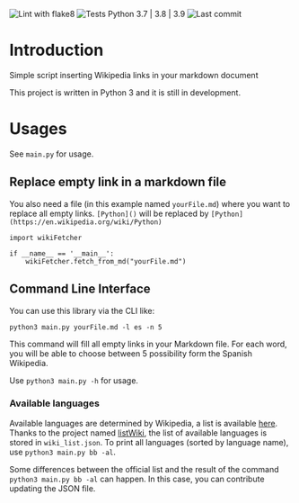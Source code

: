 ![Lint with flake8](https://github.com/Liscare/markdownToWiki/actions/workflows/lint.yml/badge.svg)
![Tests Python 3.7 | 3.8 | 3.9](https://github.com/Liscare/markdownToWiki/actions/workflows/tests.yml/badge.svg)
![Last commit](https://github.com/Liscare/markdownToWiki/commit/master)

# Introduction
Simple script inserting Wikipedia links in your markdown document

This project is written in Python 3 and it is still in development.

# Usages
See `main.py` for usage.

## Replace empty link in a markdown file

You also need a file (in this example named `yourFile.md`) where you want to replace all empty links. 
`[Python]()` will be replaced by `[Python](https://en.wikipedia.org/wiki/Python)`

    import wikiFetcher

    if __name__ == '__main__':
        wikiFetcher.fetch_from_md("yourFile.md")

## Command Line Interface

You can use this library via the CLI like:

    python3 main.py yourFile.md -l es -n 5

This command will fill all empty links in your Markdown file. For each word, you will be able to choose
between 5 possibility form the Spanish Wikipedia.

Use `python3 main.py -h` for usage.

### Available languages

Available languages are determined by Wikipedia, a list is available [here](https://wikistats.wmcloud.org/display.php?t=wp).
Thanks to the project named [listWiki](https://github.com/Liscare/listWiki), the list of available languages is stored in `wiki_list.json`. To print all
languages (sorted by language name), use `python3 main.py bb -al`. 

Some differences between the official list and the result of the command `python3 main.py bb -al` 
can happen. In this case, you can contribute updating the JSON file.


